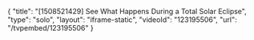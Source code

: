 {
    "title": "[1508521429] See What Happens During a Total Solar Eclipse",
    "type": "solo",
    "layout": "iframe-static",
    "videoId": "123195506",
    "url": "\/tvpembed\/123195506"
}